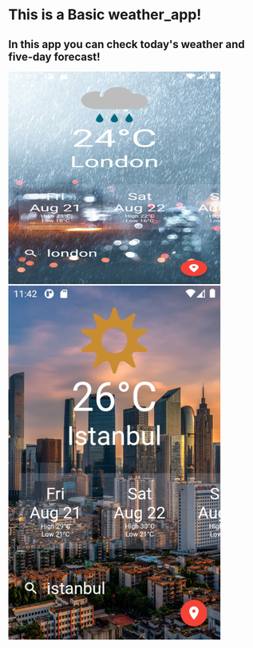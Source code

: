 # This is a Basic weather_app!

## In this app you can check today's weather and five-day forecast!

<img src="weatherr/ss/Screenshot_1597910710.png" width="425" height="425"/> <img src="weatherr/ss/Screenshot_1597912974.png" width="425"/> 
